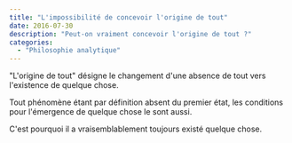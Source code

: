 ```yaml
---
title: "L'impossibilité de concevoir l'origine de tout"
date: 2016-07-30
description: "Peut-on vraiment concevoir l'origine de tout ?"
categories:
  - "Philosophie analytique"
---
```


"L'origine de tout" désigne le changement d'une absence de tout vers l'existence de quelque chose.

Tout phénomène étant par définition absent du premier état, les conditions pour l'émergence de quelque chose le sont aussi.

C'est pourquoi il a vraisemblablement toujours existé quelque chose.
